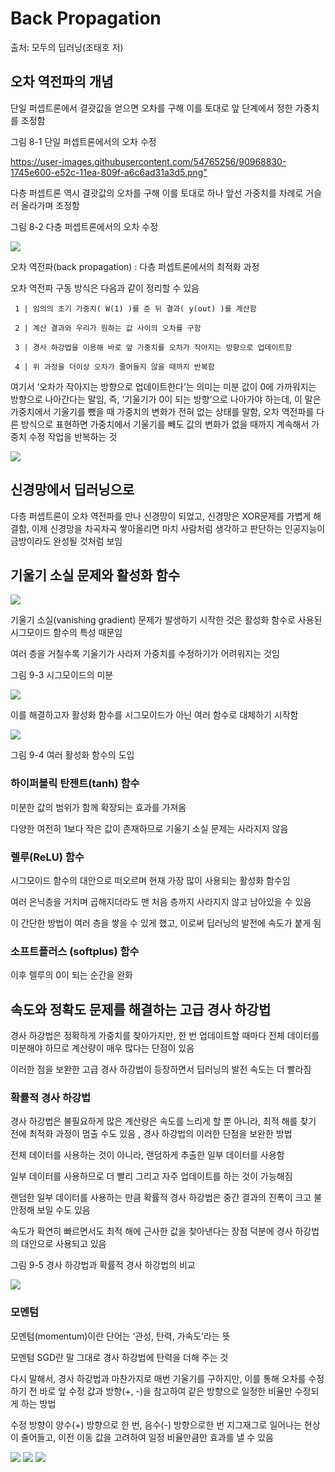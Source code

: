 # Back Propagation

출처: 모두의 딥러닝(조태호 저)

## 오차 역전파의 개념

단일 퍼셉트론에서 결괏값을 얻으면 오차를 구해 이를 토대로 앞 단계에서 정한 가중치를 조정함

그림 8-1  단일 퍼셉트론에서의 오차 수정

<https://user-images.githubusercontent.com/54765256/90968830-1745e600-e52c-11ea-809f-a6c6ad31a3d5.png">

다층 퍼셉트론 역시 결괏값의 오차를 구해 이를 토대로 하나 앞선 가중치를 차례로 거슬러 올라가며 조정함

그림 8-2  다층 퍼셉트론에서의 오차 수정

<img src="https://user-images.githubusercontent.com/54765256/90968838-33498780-e52c-11ea-9367-26fe9a5ffc32.png">

오차 역전파(back propagation) :
     다층 퍼셉트론에서의 최적화 과정
     
오차 역전파 구동 방식은 다음과 같이 정리할 수 있음

     1 | 임의의 초기 가중치( W(1) )를 준 뒤 결과( y(out) )를 계산함
     
     2 | 계산 결과와 우리가 원하는 값 사이의 오차를 구함
     
     3 | 경사 하강법을 이용해 바로 앞 가중치를 오차가 작아지는 방향으로 업데이트함
     
     4 | 위 과정을 더이상 오차가 줄어들지 않을 때까지 반복함

여기서 ‘오차가 작아지는 방향으로 업데이트한다’는 의미는 미분 값이 0에 가까워지는 방향으로 나아간다는 말임, 
즉, ‘기울기가 0이 되는 방향’으로 나아가야 하는데, 이 말은 가중치에서 기울기를 뺐을 때 가중치의 변화가 전혀 없는 상태를 말함, 
오차 역전파를 다른 방식으로 표현하면 가중치에서 기울기를 빼도 값의 변화가 없을 때까지 계속해서 가중치 수정 작업을 반복하는 것

<img src="https://user-images.githubusercontent.com/54765256/90968874-9509f180-e52c-11ea-8959-342ec92314d4.png">

## 신경망에서 딥러닝으로

다층 퍼셉트론이 오차 역전파를 만나 신경망이 되었고, 신경망은 XOR문제를 가볍게 해결함, 
이제 신경망을 차곡차곡 쌓아올리면 마치 사람처럼 생각하고 판단하는 인공지능이 금방이라도 완성될 것처럼 보임

## 기울기 소실 문제와 활성화 함수

<img src="https://user-images.githubusercontent.com/54765256/90968899-f762f200-e52c-11ea-84ba-b02765e3e592.png">

기울기 소실(vanishing gradient) 문제가 발생하기 시작한 것은 활성화 함수로 사용된 시그모이드 함수의 특성 때문임

여러 층을 거칠수록 기울기가 사라져 가중치를 수정하기가 어려워지는 것임

그림 9-3  시그모이드의 미분

<img src="https://user-images.githubusercontent.com/54765256/90968906-15305700-e52d-11ea-937f-4281ea33d2dd.png">

이를 해결하고자 활성화 함수를 시그모이드가 아닌 여러 함수로 대체하기 시작함

<img src="https://user-images.githubusercontent.com/54765256/90968930-50cb2100-e52d-11ea-8358-0dd00b323e31.png">

그림 9-4  여러 활성화 함수의 도입

### 하이퍼볼릭 탄젠트(tanh) 함수

미분한 값의 범위가 함께 확장되는 효과를 가져옴

다양한 여전히 1보다 작은 값이 존재하므로 기울기 소실 문제는 사라지지 않음

### 렐루(ReLU) 함수

시그모이드 함수의 대안으로 떠오르며 현재 가장 많이 사용되는 활성화 함수임

여러 은닉층을 거치며 곱해지더라도 맨 처음 층까지 사라지지 않고 남아있을 수 있음

이 간단한 방법이 여러 층을 쌓을 수 있게 했고, 이로써 딥러닝의 발전에 속도가 붙게 됨

### 소프트플러스 (softplus) 함수

이후 렐루의 0이 되는 순간을 완화

## 속도와 정확도 문제를 해결하는 고급 경사 하강법

경사 하강법은 정확하게 가중치를 찾아가지만, 한 번 업데이트할 때마다 전체 데이터를 미분해야 하므로 계산량이 매우 많다는 단점이 있음

이러한 점을 보완한 고급 경사 하강법이 등장하면서 딥러닝의 발전 속도는 더 빨라짐

### 확률적 경사 하강법

경사 하강법은 불필요하게 많은 계산량은 속도를 느리게 할 뿐 아니라, 최적 해를 찾기 전에 최적화 과정이 멈출 수도 있음
, 경사 하강법의 이러한 단점을 보완한 방법

전체 데이터를 사용하는 것이 아니라, 랜덤하게 추출한 일부 데이터를 사용함

일부 데이터를 사용하므로 더 빨리 그리고 자주 업데이트를 하는 것이 가능해짐

랜덤한 일부 데이터를 사용하는 만큼 확률적 경사 하강법은 중간 결과의 진폭이 크고 불안정해 보일 수도 있음

속도가 확연히 빠르면서도 최적 해에 근사한 값을 찾아낸다는 장점 덕분에 경사 하강법의 대안으로 사용되고 있음

그림 9-5  경사 하강법과 확률적 경사 하강법의 비교

<img src="https://user-images.githubusercontent.com/54765256/90968969-d6e76780-e52d-11ea-82ca-5e6cc958dd7a.png">

### 모멘텀

모멘텀(momentum)이란 단어는 ‘관성, 탄력, 가속도’라는 뜻

모멘텀 SGD란 말 그대로 경사 하강법에 탄력을 더해 주는 것

다시 말해서, 경사 하강법과 마찬가지로 매번 기울기를 구하지만, 이를 통해 오차를 수정하기 전 바로 앞 수정 값과 방향(+, -)을 참고하여 같은 방향으로 일정한 비율만 수정되게 하는 방법

수정 방향이 양수(+) 방향으로 한 번, 음수(-) 방향으로한 번 지그재그로 일어나는 현상이 줄어들고, 이전 이동 값을 고려하여 일정 비율만큼만  효과를 낼 수 있음

<img src="https://user-images.githubusercontent.com/54765256/90968979-fbdbda80-e52d-11ea-904b-bdc1679ddc66.png">

<img src="https://user-images.githubusercontent.com/54765256/90969001-29288880-e52e-11ea-94a8-b857a70e25ff.png">

<img src="https://user-images.githubusercontent.com/54765256/90969007-43626680-e52e-11ea-9202-eca7f974511d.png">





